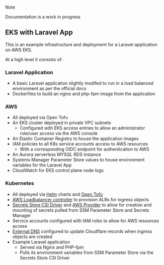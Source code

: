 > [!Note]
> Documentation is a work in progress

## EKS with Laravel App
This is an example infrastructure and deployment for a Laravel application on AWS EKS.

At a high level it consists of:
### Laravel Application
- A basic Laravel application slightly modifed to run in a load balanced environment as per the official docs
- Dockerfiles to build an nginx and php-fpm image from the application
### AWS
- All deployed via Open Tofu
- An EKS cluster deployed in private VPC subnets 
  - Configured with EKS access entries to allow an administrator role/user access via the AWS console
- An Elastic Container Registry to house the application images
- IAM policies to all K8s service accounts access to AWS resources
  - With a corresponding OIDC endpoint for authentication to AWS
- An Aurora serverless MYSQL RDS instance
- Systems Manager Parameter Store values to house environment variables for the Laravel App
- CloudWatch for EKS control plane node logs
### Kubernetes
- All deployed via [Helm](https://helm.sh) charts and [Open Tofu](https://opentofu.org)
- [AWS Loadbalancer controller](https://kubernetes-sigs.github.io/aws-load-balancer-controller/latest/) to provision ALBs for ingress objects
- [Secrets Store CSI Driver](https://secrets-store-csi-driver.sigs.k8s.io) and [AWS Provider](https://github.com/aws/secrets-store-csi-driver-provider-aws) to allow for creation and mounting of secrets pulled from SSM Parameter Store and Secrets Manager
- Service accounts configured with IAM roles to allow for AWS resources access
- [External DNS](https://kubernetes-sigs.github.io/external-dns/latest/) configured to update Cloudflare records when ingress objects are created
- Example Laravel application
  - Served via Nginx and PHP-fpm
  - Pulls its environment variables from SSM Parameter Store via the Secrets Store CSI Driver
